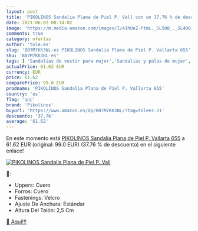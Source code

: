 ```yaml
---
layout: post
title: 'PIKOLINOS Sandalia Plana de Piel P. Vall con un 37.76 % de descuento'
date: 2021-06-02 08:14:02
image: 'https://m.media-amazon.com/images/I/41hUeZ-PtmL._SL500_._SL400_.jpg'
comments: true
category: ofertas
author: 'tole.es'
slug: 'B07M7KK3NL-es PIKOLINOS Sandalia Plana de Piel P. Vallarta 655'
sku: 'B07M7KK3NL-es'
tags: [ 'Sandalias de vestir para mujer','Sandalias y palas de mujer','Zapatos','Zapatos para mujer','Zapatos y complementos','pikolinos','sandalia', ]
actualPrice: 61.62 EUR
currency: EUR
price: 61.62
comparePrice: 99.0 EUR
prodname: 'PIKOLINOS Sandalia Plana de Piel P. Vallarta 655'
country: 'es'
flag: '🇪🇸'
brand: 'Pikolinos'
buyurl: 'https://www.amazon.es/dp/B07M7KK3NL/?tag=tolees-21'
descuento: '37.76'
average: '61.62'
---
```


En este momento está [PIKOLINOS Sandalia Plana de Piel P. Vallarta 655](https://www.amazon.es/dp/B07M7KK3NL/?tag=tolees-21) a 61.62 EUR (original: 99.0 EUR) (37.76 %  de descuento) en el siguiente enlace!

[![PIKOLINOS Sandalia Plana de Piel P. Vall](https://m.media-amazon.com/images/I/41hUeZ-PtmL._SL500_._SL400_.jpg)](https://www.amazon.es/dp/B07M7KK3NL/?tag=tolees-21)

🔎:

- Uppers: Cuero
- Forros: Cuero
- Fastenings: Velcro
- Ajuste De Anchura: Estándar
- Altura Del Talón: 2,5 Cm

[🛒 Aquí!!!](https://www.amazon.es/dp/B07M7KK3NL/?tag=tolees-21)
